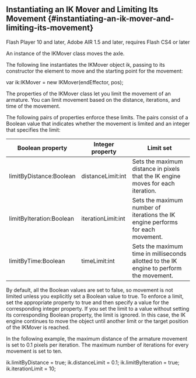 ## Instantiating an IK Mover and Limiting Its Movement {#instantiating-an-ik-mover-and-limiting-its-movement}

Flash Player 10 and later, Adobe AIR 1.5 and later, requires Flash CS4 or later

An instance of the IKMover class moves the axle.

The following line instantiates the IKMover object ik, passing to its constructor the element to move and the starting point for the movement:

var ik:IKMover = new IKMover(endEffector, pos);

The properties of the IKMover class let you limit the movement of an armature. You can limit movement based on the distance, iterations, and time of the movement.

The following pairs of properties enforce these limits. The pairs consist of a Boolean value that indicates whether the movement is limited and an integer that specifies the limit:

| Boolean property | Integer property | Limit set |
| --- | --- | --- |
| limitByDistance:Boolean | distanceLimit:int | Sets the maximum distance in pixels that the IK engine moves for each iteration. |
| limitByIteration:Boolean | iterationLimit:int | Sets the maximum number of iterations the IK engine performs for each movement. |
| limitByTime:Boolean | timeLimit:int | Sets the maximum time in milliseconds allotted to the IK engine to perform the movement. |

By default, all the Boolean values are set to false, so movement is not limited unless you explicitly set a Boolean value to true. To enforce a limit, set the appropriate property to true and then specify a value for the corresponding integer property. If you set the limit to a value without setting its corresponding Boolean property, the limit is ignored. In this case, the IK engine continues to move the object until another limit or the target position of the IKMover is reached.

In the following example, the maximum distance of the armature movement is set to 0.1 pixels per iteration. The maximum number of iterations for every movement is set to ten.

ik.limitByDistance = true; ik.distanceLimit = 0.1; ik.limitByIteration = true; ik.iterationLimit = 10;